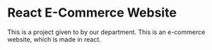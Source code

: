 # React E-Commerce Website

This is a project given to by our department.
This is an e-commerce website, which is made in react.
